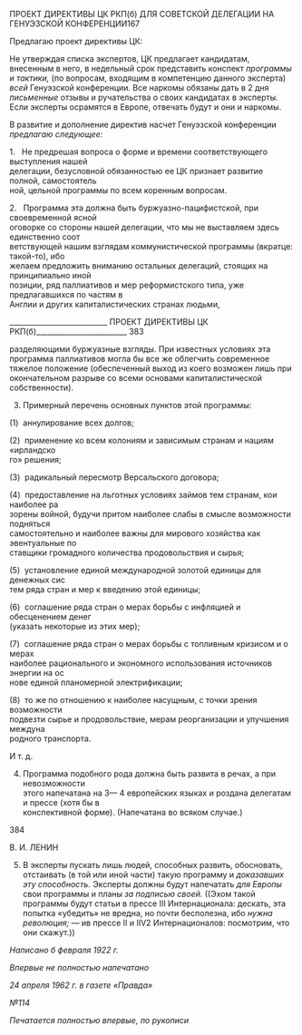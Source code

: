 ПРОЕКТ ДИРЕКТИВЫ ЦК РКП(б) ДЛЯ СОВЕТСКОЙ ДЕЛЕГАЦИИ НА ГЕНУЭЗСКОЙ КОНФЕРЕНЦИИ167

Предлагаю проект директивы ЦК:

Не утверждая списка экспертов, ЦК предлагает кандидатам, внесенным в него, в не­дельный срок представить конспект _программы_ и _тактики,_ (по вопросам, вхо­дящим в компетенцию данного эксперта) _всей_ Генуэзской конференции. Все наркомы обязаны дать в 2 дня _письменные_ отзывы и ручательства о своих кандидатах в экс­перты. Если эксперты осрамятся в Европе, отвечать будут и они и наркомы.

В развитие и дополнение директив насчет Генуэзской конференции _предлагаю_ _следующее:_

1.   Не предрешая вопроса о форме и времени соответствующего выступления нашей  
делегации, безусловной обязанностью ее ЦК признает развитие полной, самостоятель­  
ной, цельной программы по всем коренным вопросам.

2.   Программа эта должна быть буржуазно-пацифистской, при своевременной ясной  
оговорке со стороны нашей делегации, что мы не выставляем здесь единственно соот­  
ветствующей нашим взглядам коммунистической программы (вкратце: такой-то), ибо  
желаем предложить вниманию остальных делегаций, стоящих на принципиально иной  
позиции, ряд паллиативов и мер реформистского типа, уже предлагавшихся по частям в  
Англии и других капиталистических странах людьми,

  

___________________________ ПРОЕКТ ДИРЕКТИВЫ ЦК РКП(б)_________________________ 383

разделяющими буржуазные взгляды. При известных условиях эта программа паллиати­вов могла бы все же облегчить современное тяжелое положение (обеспеченный выход из коего возможен лишь при окончательном разрыве со всеми основами капиталисти­ческой собственности).

3. Примерный перечень основных пунктов этой программы:

(1)  аннулирование всех долгов;

(2)  применение ко всем колониям и зависимым странам и нациям «ирландско­  
го» решения;

(3)  радикальный пересмотр Версальского договора;

(4)  предоставление на льготных условиях займов тем странам, кои наиболее ра­  
зорены войной, будучи притом наиболее слабы в смысле возможности подняться  
самостоятельно и наиболее важны для мирового хозяйства как эвентуальные по­  
ставщики громадного количества продовольствия и сырья;

(5)  установление единой международной золотой единицы для денежных сис­  
тем ряда стран и мер к введению этой единицы;

(6)  соглашение ряда стран о мерах борьбы с инфляцией и обесценением денег  
(указать некоторые из этих мер);

(7)  соглашение ряда стран о мерах борьбы с топливным кризисом и о мерах  
наиболее рационального и экономного использования источников энергии на ос­  
нове единой планомерной электрификации;

(8)  то же по отношению к наиболее насущным, с точки зрения возможности  
подвезти сырье и продовольствие, мерам реорганизации и улучшения междуна­  
родного транспорта.

И т. д.

4. Программа подобного рода должна быть развита в речах, а при невозможности  
этого напечатана на 3— 4 европейских языках и роздана делегатам и прессе (хотя бы в  
конспективной форме). (Напечатана во всяком случае.)

  

384

  

В. И. ЛЕНИН

  

5. В эксперты пускать лишь людей, способных развить, обосновать, отстаивать (в той или иной части) такую программу и _доказавших эту способность._ Эксперты долж­ны будут напечатать _для Европы_ свои программы и планы _за подписью своей._ ((Эхом такой программы будут статьи в прессе III Интернационала: дескать, эта попытка «убе­дить» не вредна, но почти бесполезна, ибо _нужна революция;_ — ив прессе II и IIV2 Ин­тернационалов: посмотрим, что они скажут.))

  

_Написано б февраля 1922 г._

_Впервые не полностью напечатано_

_24 апреля 1962 г. в газете «Правда»_

_№114_

  

_Печатается полностью впервые,_ _по рукописи_
